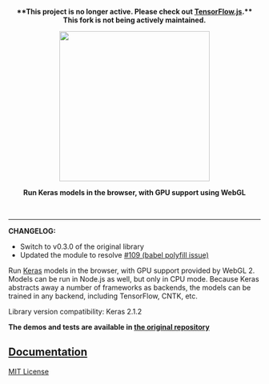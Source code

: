<p align="center">
  <strong>**This project is no longer active. Please check out <a href="http://js.tensorflow.org">TensorFlow.js</a>.**<br/>This fork is not being actively maintained.</strong>
</p>

<p align="center">
  <a href="https://transcranial.github.io/keras-js">
    <img src="https://cdn.rawgit.com/transcranial/keras-js/73aa4cca/assets/logo.svg" width="300px" />
  </a>
</p>

<p align="center">
  <strong>Run Keras models in the browser, with GPU support using WebGL</strong>
</p>

<br/>

---
**CHANGELOG:**
- Switch to v0.3.0 of the original library
- Updated the module to resolve [#109 (babel polyfill issue)](https://github.com/transcranial/keras-js/issues/109)

Run [Keras](https://github.com/keras-team/keras) models in the browser, with GPU support provided by WebGL 2. Models can be run in Node.js as well, but only in CPU mode. Because Keras abstracts away a number of frameworks as backends, the models can be trained in any backend, including TensorFlow, CNTK, etc.

Library version compatibility: Keras 2.1.2

**The demos and tests are available in [the original repository](https://github.com/transcranial/keras-js/)**

## [Documentation](https://transcranial.github.io/keras-js-docs)

[MIT License](https://github.com/sdabhi23/keras-js/blob/master/LICENSE)
